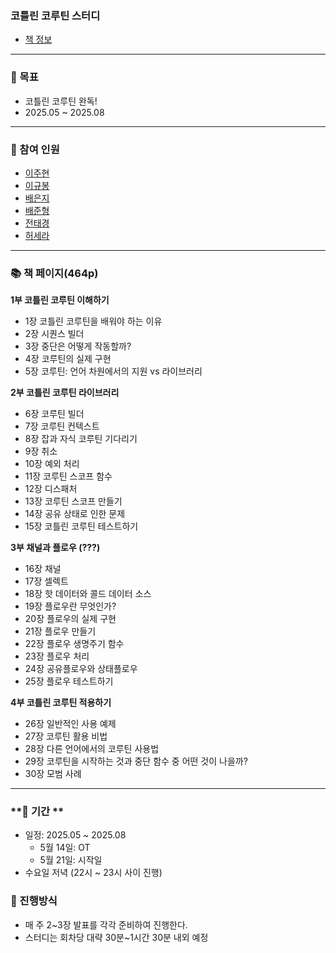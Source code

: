 ### 코틀린 코루틴 스터디
- [책 정보](https://www.yes24.com/product/goods/123034354)

---

### **🎯 목표**

- 코틀린 코루틴 완독!
- 2025.05 ~ 2025.08

---

### **👥 참여 인원**
- [이주현](https://github.com/JuHyun419)
- [이규봉](https://github.com/bong01)
- [배은지](https://github.com/bae-st)
- [배준형](https://github.com/Iwillbeagood)
- [전태경](https://github.com/ctk03272)
- [허세라](https://github.com/quessr)

---

### **📚 책 페이지(464p)**

**1부 코틀린 코루틴 이해하기**

- 1장 코틀린 코루틴을 배워야 하는 이유
- 2장 시퀀스 빌더
- 3장 중단은 어떻게 작동할까?
- 4장 코루틴의 실제 구현
- 5장 코루틴: 언어 차원에서의 지원 vs 라이브러리

**2부 코틀린 코루틴 라이브러리**

- 6장 코루틴 빌더
- 7장 코루틴 컨텍스트
- 8장 잡과 자식 코루틴 기다리기
- 9장 취소
- 10장 예외 처리
- 11장 코루틴 스코프 함수
- 12장 디스패처
- 13장 코루틴 스코프 만들기
- 14장 공유 상태로 인한 문제
- 15장 코틀린 코루틴 테스트하기

**3부 채널과 플로우 (???)**

- 16장 채널
- 17장 셀렉트
- 18장 핫 데이터와 콜드 데이터 소스
- 19장 플로우란 무엇인가?
- 20장 플로우의 실제 구현
- 21장 플로우 만들기
- 22장 플로우 생명주기 함수
- 23장 플로우 처리
- 24장 공유플로우와 상태플로우
- 25장 플로우 테스트하기

**4부 코틀린 코루틴 적용하기**

- 26장 일반적인 사용 예제
- 27장 코루틴 활용 비법
- 28장 다른 언어에서의 코루틴 사용법
- 29장 코루틴을 시작하는 것과 중단 함수 중 어떤 것이 나을까?
- 30장 모범 사례

---

### **📆 기간 **

- 일정: 2025.05 ~ 2025.08
    - 5월 14일: OT
    - 5월 21일: 시작일
- 수요일 저녁 (22시 ~ 23시 사이 진행)

### **📜 진행방식**

- 매 주 2~3장 발표를 각각 준비하여 진행한다.
- 스터디는 회차당 대략 30분~1시간 30분 내외 예정
